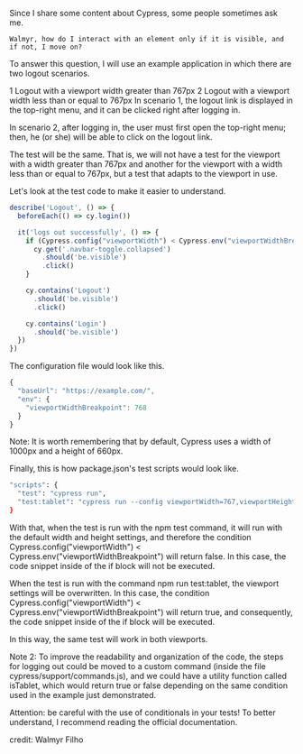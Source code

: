 Since I share some content about Cypress, some people sometimes ask me.

`Walmyr, how do I interact with an element only if it is visible, and if not, I move on?`

To answer this question, I will use an example application in which there are two logout scenarios.

1 Logout with a viewport width greater than 767px
2 Logout with a viewport width less than or equal to 767px
In scenario 1, the logout link is displayed in the top-right menu, and it can be clicked right after logging in.

In scenario 2, after logging in, the user must first open the top-right menu; then, he (or she) will be able to click on the logout link.

The test will be the same. That is, we will not have a test for the viewport with a width greater than 767px and another for the viewport with a width less than or equal to 767px, but a test that adapts to the viewport in use.

Let's look at the test code to make it easier to understand.
```js
describe('Logout', () => {
  beforeEach(() => cy.login())

  it('logs out successfully', () => {
    if (Cypress.config("viewportWidth") < Cypress.env("viewportWidthBreakpoint")) {
      cy.get('.navbar-toggle.collapsed')
        .should('be.visible')
        .click()
    }

    cy.contains('Logout')
      .should('be.visible')
      .click()

    cy.contains('Login')
      .should('be.visible')
  })
})
```
The configuration file would look like this.
```js
{
  "baseUrl": "https://example.com/",
  "env": {
    "viewportWidthBreakpoint": 768
  }
}
```
Note: It is worth remembering that by default, Cypress uses a width of 1000px and a height of 660px.

Finally, this is how package.json's test scripts would look like.
```sh
"scripts": {
  "test": "cypress run",
  "test:tablet": "cypress run --config viewportWidth=767,viewportHeight=480"
}
```
With that, when the test is run with the npm test command, it will run with the default width and height settings, and therefore the condition Cypress.config("viewportWidth") < Cypress.env("viewportWidthBreakpoint") will return false. In this case, the code snippet inside of the if block will not be executed.

When the test is run with the command npm run test:tablet, the viewport settings will be overwritten. In this case, the condition Cypress.config("viewportWidth") < Cypress.env("viewportWidthBreakpoint") will return true, and consequently, the code snippet inside of the if block will be executed.

In this way, the same test will work in both viewports.

Note 2: To improve the readability and organization of the code, the steps for logging out could be moved to a custom command (inside the file cypress/support/commands.js), and we could have a utility function called isTablet, which would return true or false depending on the same condition used in the example just demonstrated.

Attention: be careful with the use of conditionals in your tests! To better understand, I recommend reading the official documentation.

credit: Walmyr Filho
